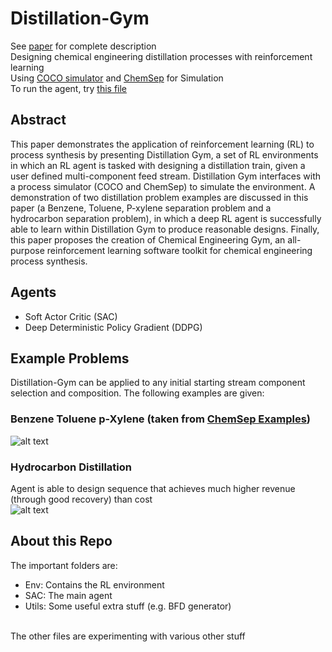 # Distillation-Gym
See [paper](../Feature-double_done/Deep_Reinforcement_Learning_for_Process_Synthesis.pdf) for complete description
<br>
Designing chemical engineering distillation processes with reinforcement learning
<br>
Using [COCO simulator](https://www.cocosimulator.org/) and [ChemSep](http://www.chemsep.org/program/index.html) for Simulation
<br>
To run the agent, try [this file](../Feature-double_done/SAC/run_SAC.py)
<br>

## Abstract
This paper demonstrates the application of reinforcement learning (RL) to process synthesis by
presenting Distillation Gym, a set of RL environments in which an RL agent is tasked with designing
a distillation train, given a user defined multi-component feed stream. Distillation Gym interfaces
with a process simulator (COCO and ChemSep) to simulate the environment. A demonstration of two
distillation problem examples are discussed in this paper (a Benzene, Toluene, P-xylene separation
problem and a hydrocarbon separation problem), in which a deep RL agent is successfully able to
learn within Distillation Gym to produce reasonable designs. Finally, this paper proposes the creation
of Chemical Engineering Gym, an all-purpose reinforcement learning software toolkit for chemical
engineering process synthesis.
 
 ## Agents
  - Soft Actor Critic (SAC)
  - Deep Deterministic Policy Gradient (DDPG)
 
## Example Problems
Distillation-Gym can be applied to any initial starting stream component selection and composition. The following examples are given:
### Benzene Toluene p-Xylene (taken from [ChemSep Examples](http://www.chemsep.org/downloads/index.html))
 ![alt text](../Feature-double_done/SAC/BFDs/CONFIG%203/Attempt%202%20(best)/SAC_CONFIG_3___1598820337.9998825score_2.43.png "Benzene Toluene p-Xylene Final Design")
 ### Hydrocarbon Distillation
Agent is able to design sequence that achieves much higher revenue (through good recovery) than cost  
 ![alt text](../Feature-double_done/SAC/BFDs/CONFIG%200/best/SAC_CONFIG_0___1599080706.16091score_2.7.png "Hydrocarbon distillation")
 
 
 ## About this Repo
 The important folders are:
  - Env: Contains the RL environment
  - SAC: The main agent
  - Utils: Some useful extra stuff (e.g. BFD generator)
  <br>
The other files are experimenting with various other stuff
 
